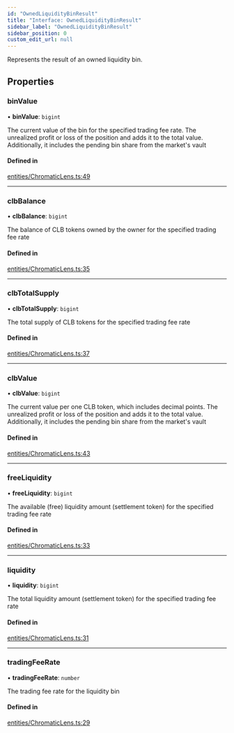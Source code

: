 ```yaml
---
id: "OwnedLiquidityBinResult"
title: "Interface: OwnedLiquidityBinResult"
sidebar_label: "OwnedLiquidityBinResult"
sidebar_position: 0
custom_edit_url: null
---
```


Represents the result of an owned liquidity bin.

## Properties

### binValue

• **binValue**: `bigint`

The current value of the bin for the specified trading fee rate.
The unrealized profit or loss of the position and adds it to the total value.
Additionally, it includes the pending bin share from the market's vault

#### Defined in

[entities/ChromaticLens.ts:49](https://github.com/chromatic-protocol/sdk/blob/4a8e1dc/packages/sdk-ethers-v6/src/entities/ChromaticLens.ts#L49)

___

### clbBalance

• **clbBalance**: `bigint`

The balance of CLB tokens owned by the owner for the specified trading fee rate

#### Defined in

[entities/ChromaticLens.ts:35](https://github.com/chromatic-protocol/sdk/blob/4a8e1dc/packages/sdk-ethers-v6/src/entities/ChromaticLens.ts#L35)

___

### clbTotalSupply

• **clbTotalSupply**: `bigint`

The total supply of CLB tokens for the specified trading fee rate

#### Defined in

[entities/ChromaticLens.ts:37](https://github.com/chromatic-protocol/sdk/blob/4a8e1dc/packages/sdk-ethers-v6/src/entities/ChromaticLens.ts#L37)

___

### clbValue

• **clbValue**: `bigint`

The current value per one CLB token, which includes decimal points.
The unrealized profit or loss of the position and adds it to the total value.
Additionally, it includes the pending bin share from the market's vault

#### Defined in

[entities/ChromaticLens.ts:43](https://github.com/chromatic-protocol/sdk/blob/4a8e1dc/packages/sdk-ethers-v6/src/entities/ChromaticLens.ts#L43)

___

### freeLiquidity

• **freeLiquidity**: `bigint`

The available (free) liquidity amount (settlement token) for the specified trading fee rate

#### Defined in

[entities/ChromaticLens.ts:33](https://github.com/chromatic-protocol/sdk/blob/4a8e1dc/packages/sdk-ethers-v6/src/entities/ChromaticLens.ts#L33)

___

### liquidity

• **liquidity**: `bigint`

The total liquidity amount (settlement token) for the specified trading fee rate

#### Defined in

[entities/ChromaticLens.ts:31](https://github.com/chromatic-protocol/sdk/blob/4a8e1dc/packages/sdk-ethers-v6/src/entities/ChromaticLens.ts#L31)

___

### tradingFeeRate

• **tradingFeeRate**: `number`

The trading fee rate for the liquidity bin

#### Defined in

[entities/ChromaticLens.ts:29](https://github.com/chromatic-protocol/sdk/blob/4a8e1dc/packages/sdk-ethers-v6/src/entities/ChromaticLens.ts#L29)
